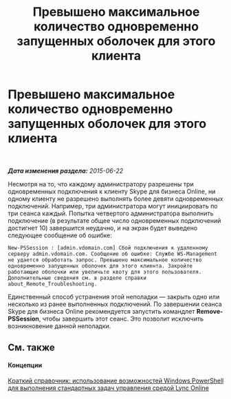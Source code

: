 ﻿---
title: Превышено максимальное количество одновременно запущенных оболочек для этого клиента
TOCTitle: Превышено максимальное количество одновременно запущенных оболочек для этого клиента
ms:assetid: a4c91ffa-fdcc-414c-b941-a0d36c906825
ms:mtpsurl: https://technet.microsoft.com/ru-ru/library/Dn362832(v=OCS.15)
ms:contentKeyID: 56270598
ms.date: 06/01/2017
mtps_version: v=OCS.15
ms.translationtype: HT
---

# Превышено максимальное количество одновременно запущенных оболочек для этого клиента

 

_**Дата изменения раздела:** 2015-06-22_

Несмотря на то, что каждому администратору разрешены три одновременных подключения к клиенту Skype для бизнеса Online, ни одному клиенту не разрешено выполнять более девяти одновременных подключений. Например, три администратора могут инициировать по три сеанса каждый. Попытка четвертого администратора выполнить подключение (в результате общее число одновременных подключений достигнет 10) завершится неудачно, и на экран будет выведено следующее сообщение об ошибке:

    New-PSSession : [admin.vdomain.com] Сбой подключения к удаленному серверу admin.vdomain.com. Сообщение об ошибке: Службе WS-Management не удается обработать запрос. Превышено максимальное количество одновременно запущенных оболочек для этого клиента. Закройте работающие оболочки или увеличьте квоту для этого пользователя. Дополнительные сведения см. в разделе справки about_Remote_Troubleshooting.

Единственный способ устранения этой неполадки — закрыть одно или несколько из ранее выполненных подключений. По завершении сеанса Skype для бизнеса Online рекомендуется запустить командлет **Remove-PSSession**, чтобы завершить этот сеанс. Это позволит исключить возникновение данной неполадки.

## См. также

#### Концепции

[Краткий справочник: использование возможностей Windows PowerShell для выполнения стандартных задач управления средой Lync Online](quick-reference-using-windows-powershell-to-do-common-skype-for-business-online-management-tasks.md)

